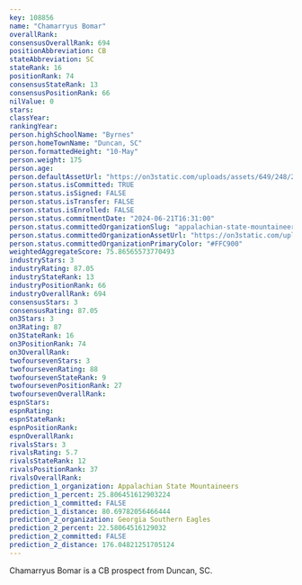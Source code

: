 ```yaml
---
key: 108856
name: "Chamarryus Bomar"
overallRank: 
consensusOverallRank: 694
positionAbbreviation: CB
stateAbbreviation: SC
stateRank: 16
positionRank: 74
consensusStateRank: 13
consensusPositionRank: 66
nilValue: 0
stars: 
classYear: 
rankingYear: 
person.highSchoolName: "Byrnes"
person.homeTownName: "Duncan, SC"
person.formattedHeight: "10-May"
person.weight: 175
person.age: 
person.defaultAssetUrl: "https://on3static.com/uploads/assets/649/248/248649.png"
person.status.isCommitted: TRUE
person.status.isSigned: FALSE
person.status.isTransfer: FALSE
person.status.isEnrolled: FALSE
person.status.commitmentDate: "2024-06-21T16:31:00"
person.status.committedOrganizationSlug: "appalachian-state-mountaineers"
person.status.committedOrganizationAssetUrl: "https://on3static.com/uploads/assets/737/149/149737.svg"
person.status.committedOrganizationPrimaryColor: "#FFC900"
weightedAggregateScore: 75.86565573770493
industryStars: 3
industryRating: 87.05
industryStateRank: 13
industryPositionRank: 66
industryOverallRank: 694
consensusStars: 3
consensusRating: 87.05
on3Stars: 3
on3Rating: 87
on3StateRank: 16
on3PositionRank: 74
on3OverallRank: 
twofoursevenStars: 3
twofoursevenRating: 88
twofoursevenStateRank: 9
twofoursevenPositionRank: 27
twofoursevenOverallRank: 
espnStars: 
espnRating: 
espnStateRank: 
espnPositionRank: 
espnOverallRank: 
rivalsStars: 3
rivalsRating: 5.7
rivalsStateRank: 12
rivalsPositionRank: 37
rivalsOverallRank: 
prediction_1_organization: Appalachian State Mountaineers
prediction_1_percent: 25.806451612903224
prediction_1_committed: FALSE
prediction_1_distance: 80.69782056466444
prediction_2_organization: Georgia Southern Eagles
prediction_2_percent: 22.58064516129032
prediction_2_committed: FALSE
prediction_2_distance: 176.04821251705124
---
```

Chamarryus Bomar is a CB prospect from Duncan, SC.